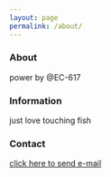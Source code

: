 ```yaml
---
layout: page
permalink: /about/
---
```




### About

power by @EC-617

### Information

just love touching fish

### Contact

[click here to send e-mail](mailto:lu.617@outlook.com)
